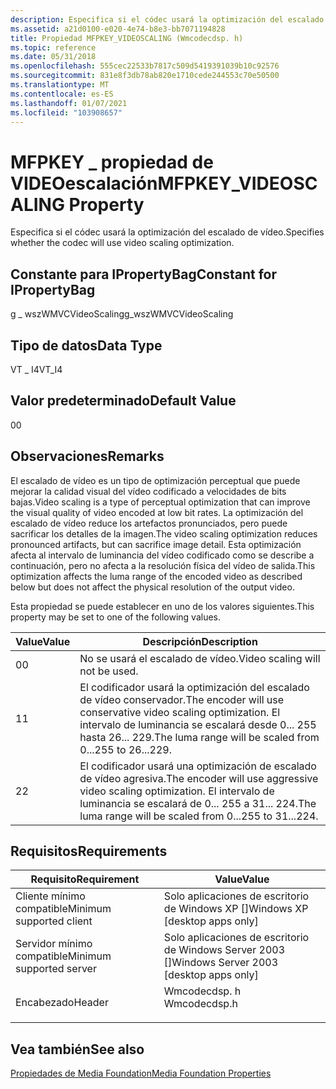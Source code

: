 ```yaml
---
description: Especifica si el códec usará la optimización del escalado de vídeo.
ms.assetid: a21d0100-e020-4e74-b8e3-bb7071194828
title: Propiedad MFPKEY_VIDEOSCALING (Wmcodecdsp. h)
ms.topic: reference
ms.date: 05/31/2018
ms.openlocfilehash: 555cec22533b7817c509d5419391039b10c92576
ms.sourcegitcommit: 831e8f3db78ab820e1710cede244553c70e50500
ms.translationtype: MT
ms.contentlocale: es-ES
ms.lasthandoff: 01/07/2021
ms.locfileid: "103908657"
---
```

# <a name="mfpkey_videoscaling-property"></a><span data-ttu-id="e8e3d-103">MFPKEY \_ propiedad de VIDEOescalación</span><span class="sxs-lookup"><span data-stu-id="e8e3d-103">MFPKEY\_VIDEOSCALING Property</span></span>

<span data-ttu-id="e8e3d-104">Especifica si el códec usará la optimización del escalado de vídeo.</span><span class="sxs-lookup"><span data-stu-id="e8e3d-104">Specifies whether the codec will use video scaling optimization.</span></span>

## <a name="constant-for-ipropertybag"></a><span data-ttu-id="e8e3d-105">Constante para IPropertyBag</span><span class="sxs-lookup"><span data-stu-id="e8e3d-105">Constant for IPropertyBag</span></span>

<span data-ttu-id="e8e3d-106">g \_ wszWMVCVideoScaling</span><span class="sxs-lookup"><span data-stu-id="e8e3d-106">g\_wszWMVCVideoScaling</span></span>

## <a name="data-type"></a><span data-ttu-id="e8e3d-107">Tipo de datos</span><span class="sxs-lookup"><span data-stu-id="e8e3d-107">Data Type</span></span>

<span data-ttu-id="e8e3d-108">VT \_ I4</span><span class="sxs-lookup"><span data-stu-id="e8e3d-108">VT\_I4</span></span>

## <a name="default-value"></a><span data-ttu-id="e8e3d-109">Valor predeterminado</span><span class="sxs-lookup"><span data-stu-id="e8e3d-109">Default Value</span></span>

<span data-ttu-id="e8e3d-110">0</span><span class="sxs-lookup"><span data-stu-id="e8e3d-110">0</span></span>

## <a name="remarks"></a><span data-ttu-id="e8e3d-111">Observaciones</span><span class="sxs-lookup"><span data-stu-id="e8e3d-111">Remarks</span></span>

<span data-ttu-id="e8e3d-112">El escalado de vídeo es un tipo de optimización perceptual que puede mejorar la calidad visual del vídeo codificado a velocidades de bits bajas.</span><span class="sxs-lookup"><span data-stu-id="e8e3d-112">Video scaling is a type of perceptual optimization that can improve the visual quality of video encoded at low bit rates.</span></span> <span data-ttu-id="e8e3d-113">La optimización del escalado de vídeo reduce los artefactos pronunciados, pero puede sacrificar los detalles de la imagen.</span><span class="sxs-lookup"><span data-stu-id="e8e3d-113">The video scaling optimization reduces pronounced artifacts, but can sacrifice image detail.</span></span> <span data-ttu-id="e8e3d-114">Esta optimización afecta al intervalo de luminancia del vídeo codificado como se describe a continuación, pero no afecta a la resolución física del vídeo de salida.</span><span class="sxs-lookup"><span data-stu-id="e8e3d-114">This optimization affects the luma range of the encoded video as described below but does not affect the physical resolution of the output video.</span></span>

<span data-ttu-id="e8e3d-115">Esta propiedad se puede establecer en uno de los valores siguientes.</span><span class="sxs-lookup"><span data-stu-id="e8e3d-115">This property may be set to one of the following values.</span></span>



| <span data-ttu-id="e8e3d-116">Value</span><span class="sxs-lookup"><span data-stu-id="e8e3d-116">Value</span></span> | <span data-ttu-id="e8e3d-117">Descripción</span><span class="sxs-lookup"><span data-stu-id="e8e3d-117">Description</span></span>                                                                                                           |
|-------|-----------------------------------------------------------------------------------------------------------------------|
| <span data-ttu-id="e8e3d-118">0</span><span class="sxs-lookup"><span data-stu-id="e8e3d-118">0</span></span>     | <span data-ttu-id="e8e3d-119">No se usará el escalado de vídeo.</span><span class="sxs-lookup"><span data-stu-id="e8e3d-119">Video scaling will not be used.</span></span>                                                                                       |
| <span data-ttu-id="e8e3d-120">1</span><span class="sxs-lookup"><span data-stu-id="e8e3d-120">1</span></span>     | <span data-ttu-id="e8e3d-121">El codificador usará la optimización del escalado de vídeo conservador.</span><span class="sxs-lookup"><span data-stu-id="e8e3d-121">The encoder will use conservative video scaling optimization.</span></span> <span data-ttu-id="e8e3d-122">El intervalo de luminancia se escalará desde 0... 255 hasta 26... 229.</span><span class="sxs-lookup"><span data-stu-id="e8e3d-122">The luma range will be scaled from 0...255 to 26...229.</span></span> |
| <span data-ttu-id="e8e3d-123">2</span><span class="sxs-lookup"><span data-stu-id="e8e3d-123">2</span></span>     | <span data-ttu-id="e8e3d-124">El codificador usará una optimización de escalado de vídeo agresiva.</span><span class="sxs-lookup"><span data-stu-id="e8e3d-124">The encoder will use aggressive video scaling optimization.</span></span> <span data-ttu-id="e8e3d-125">El intervalo de luminancia se escalará de 0... 255 a 31... 224.</span><span class="sxs-lookup"><span data-stu-id="e8e3d-125">The luma range will be scaled from 0...255 to 31...224.</span></span>   |



 

## <a name="requirements"></a><span data-ttu-id="e8e3d-126">Requisitos</span><span class="sxs-lookup"><span data-stu-id="e8e3d-126">Requirements</span></span>



| <span data-ttu-id="e8e3d-127">Requisito</span><span class="sxs-lookup"><span data-stu-id="e8e3d-127">Requirement</span></span> | <span data-ttu-id="e8e3d-128">Value</span><span class="sxs-lookup"><span data-stu-id="e8e3d-128">Value</span></span> |
|-------------------------------------|-----------------------------------------------------------------------------------------|
| <span data-ttu-id="e8e3d-129">Cliente mínimo compatible</span><span class="sxs-lookup"><span data-stu-id="e8e3d-129">Minimum supported client</span></span><br/> | <span data-ttu-id="e8e3d-130">Solo aplicaciones de escritorio de Windows XP \[\]</span><span class="sxs-lookup"><span data-stu-id="e8e3d-130">Windows XP \[desktop apps only\]</span></span><br/>                                             |
| <span data-ttu-id="e8e3d-131">Servidor mínimo compatible</span><span class="sxs-lookup"><span data-stu-id="e8e3d-131">Minimum supported server</span></span><br/> | <span data-ttu-id="e8e3d-132">Solo aplicaciones de escritorio de Windows Server 2003 \[\]</span><span class="sxs-lookup"><span data-stu-id="e8e3d-132">Windows Server 2003 \[desktop apps only\]</span></span><br/>                                    |
| <span data-ttu-id="e8e3d-133">Encabezado</span><span class="sxs-lookup"><span data-stu-id="e8e3d-133">Header</span></span><br/>                   | <dl> <span data-ttu-id="e8e3d-134"><dt>Wmcodecdsp. h</dt></span><span class="sxs-lookup"><span data-stu-id="e8e3d-134"><dt>Wmcodecdsp.h</dt></span></span> </dl> |



## <a name="see-also"></a><span data-ttu-id="e8e3d-135">Vea también</span><span class="sxs-lookup"><span data-stu-id="e8e3d-135">See also</span></span>

<dl> <dt>

[<span data-ttu-id="e8e3d-136">Propiedades de Media Foundation</span><span class="sxs-lookup"><span data-stu-id="e8e3d-136">Media Foundation Properties</span></span>](media-foundation-properties.md)
</dt> </dl>

 

 




